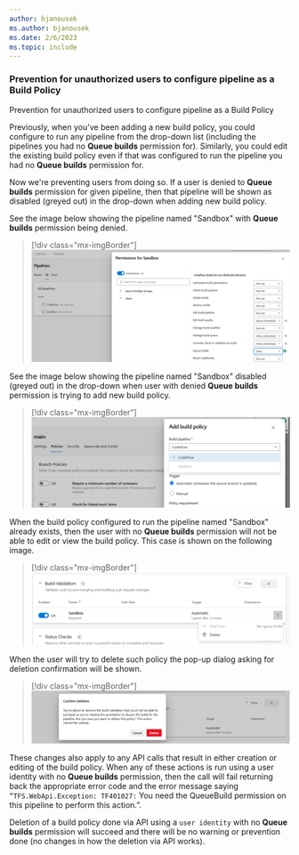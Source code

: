 ```yaml
---
author: bjanousek
ms.author: bjanousek
ms.date: 2/6/2023
ms.topic: include
---
```


### Prevention for unauthorized users to configure pipeline as a Build Policy

Prevention for unauthorized users to configure pipeline as a Build Policy

Previously, when you've been adding a new build policy, you could configure to run any pipeline from the drop-down list (including the pipelines you had no **Queue builds** permission for). Similarly, you could edit the existing build policy even if that was configured to run the pipeline you had no **Queue builds** permission for. 

Now we're preventing users from doing so. If a user is denied to **Queue builds** permission for given pipeline, then that pipeline will be shown as disabled (greyed out) in the drop-down when adding new build policy. 

See the image below showing the pipeline named "Sandbox" with **Queue builds** permission being denied.


> [!div class="mx-imgBorder"]
> ![Screenshot of permissions for Sandbox.](../../media/234-repos-01.png "Screenshot of permissions for Sandbox")

See the image below showing the pipeline named "Sandbox" disabled (greyed out) in the drop-down when user with denied **Queue builds** permission is trying to add new build policy.

> [!div class="mx-imgBorder"]
> ![Screenshot of add build policy.](../../media/234-repos-02.png "Screenshot of add build policy")

When the build policy configured to run the pipeline named "Sandbox" already exists, then the user with no **Queue builds**  permission will not be able to edit or view the build policy. This case is shown on the following image.


> [!div class="mx-imgBorder"]
> ![Screenshot of build validation.](../../media/234-repos-03.png "Screenshot of build validation")

When the user will try to delete such policy the pop-up dialog asking for deletion confirmation will be shown.

> [!div class="mx-imgBorder"]
> ![Screenshot of confirm deletion.](../../media/234-repos-04.png "Screenshot of confirm deletion")

These changes also apply to any API calls that result in either creation or editing of the build policy. When any of these actions is run using a user identity with no **Queue builds** permission, then the call will fail returning back the appropriate error code and the error message saying `“TFS.WebApi.Exception: TF401027:` You need the QueueBuild permission on this pipeline to perform this action.”.

Deletion of a build policy done via API using a `user identity` with no **Queue builds** permission will succeed and there will be no warning or prevention done (no changes in how the deletion via API works).